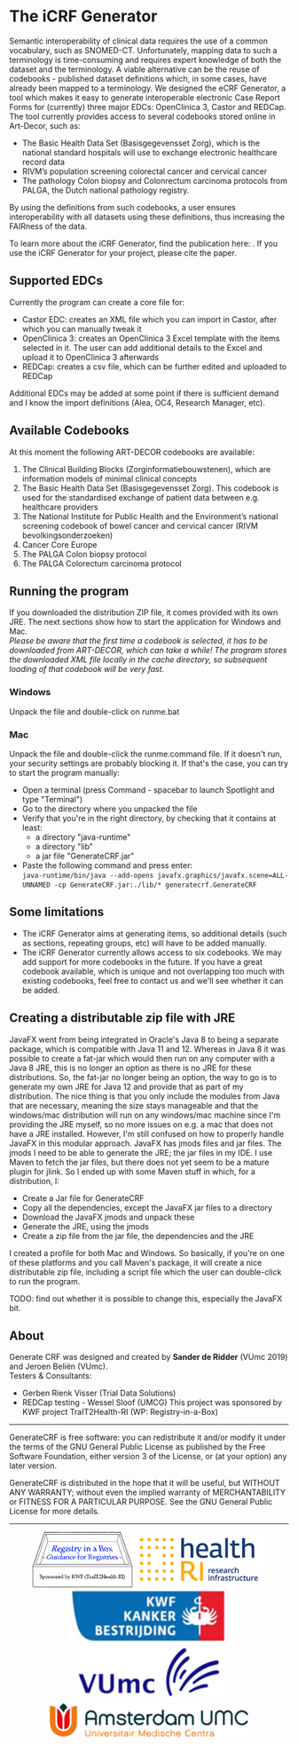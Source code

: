 # The iCRF Generator
Semantic interoperability of clinical data requires the use of a common vocabulary, such as SNOMED-CT. Unfortunately, mapping data to such a terminology is time-consuming and requires expert knowledge of both the dataset and the terminology. A viable alternative can be the reuse of codebooks - published dataset definitions which, in some cases, have already been mapped to a terminology. We designed the eCRF Generator, a tool which makes it easy to generate interoperable electronic Case Report Forms for (currently) three major EDCs: OpenClinica 3, Castor and REDCap. The tool currently provides access to several codebooks stored online in Art-Decor, such as: 
* The Basic Health Data Set (Basisgegevensset Zorg), which is the national standard hospitals will use to exchange electronic healthcare record data
* RIVM’s population screening colorectal cancer and cervical cancer
* The pathology Colon biopsy and Colonrectum carcinoma protocols from PALGA, the Dutch national pathology registry. 

By using the definitions from such codebooks, a user ensures interoperability with all datasets using these definitions, thus increasing the FAIRness of the data. 

To learn more about the iCRF Generator, find the publication here: <URL>. If you use the iCRF Generator for your project, please cite the paper. 

## Supported EDCs
Currently the program can create a core file for:
* Castor EDC: creates an XML file which you can import in Castor, after which you can manually tweak it
* OpenClinica 3: creates an OpenClinica 3 Excel template with the items selected in it. The user can add additional details to the Excel and upload it to OpenClinica 3 afterwards
* REDCap: creates a csv file, which can be further edited and uploaded to REDCap
  
Additional EDCs may be added at some point if there is sufficient demand and I know the import definitions (Alea, OC4, Research Manager, etc).

## Available Codebooks
At this moment the following ART-DECOR codebooks are available:
1.	The Clinical Building Blocks (Zorginformatiebouwstenen), which are information models of minimal clinical concepts
2.	The Basic Health Data Set (Basisgegevensset Zorg). This codebook is used for the standardised exchange of patient data between e.g. healthcare providers  
3.	The National Institute for Public Health and the Environment’s national screening codebook of bowel cancer and cervical cancer (RIVM bevolkingsonderzoeken) 
4.	Cancer Core Europe 
5.	The PALGA Colon biopsy protocol
6.	The PALGA Colorectum carcinoma protocol


## Running the program
If you downloaded the distribution ZIP file, it comes provided with its own JRE. The next sections show how to start the application for Windows and Mac.  
*Please be aware that the first time a codebook is selected, it has to be downloaded from ART-DECOR, which can take a while! The program stores
the downloaded XML file locally in the cache directory, so subsequent loading of that codebook will be very fast.*

### Windows
Unpack the file and double-click on runme.bat

### Mac
Unpack the file and double-click the runme.command file. If it doesn't run, your security settings are probably blocking it. If that's the case, you can try to start the program manually:
* Open a terminal (press Command - spacebar to launch Spotlight and type "Terminal")
* Go to the directory where you unpacked the file
* Verify that you're in the right directory, by checking that it contains at least:
    * a directory "java-runtime"
    * a directory "lib"
    * a jar file "GenerateCRF.jar"
* Paste the following command and press enter:  
  `java-runtime/bin/java --add-opens javafx.graphics/javafx.scene=ALL-UNNAMED -cp GenerateCRF.jar:./lib/* generatecrf.GenerateCRF`

## Some limitations
* The iCRF Generator aims at generating items, so additional details (such as sections, repeating groups, etc) will have to be added manually.
* The iCRF Generator currently allows access to six codebooks. We may add support for more codebooks in the future. If you have a great codebook available, which is unique and not overlapping too much with existing codebooks, feel free to contact us and we'll see whether it can be added.

## Creating a distributable zip file with JRE
JavaFX went from being integrated in Oracle's Java 8 to being a separate package, which is compatible with Java 11 and 12. Whereas in Java 8 it was possible to create a fat-jar which would then run on any computer with a Java 8 JRE, this is no longer an option as there is no JRE for these distributions. So, the fat-jar no longer being an option, the way to go is to generate my own JRE for Java 12 and provide that as part of my distribution. The nice thing is that you only include the modules from Java that are necessary, meaning the size stays manageable and that the windows/mac distribution will run on any windows/mac machine since I'm providing the JRE myself, so no more issues on e.g. a mac that does not have a JRE installed. However, I'm still confused on how to properly handle JavaFX in this modular approach. JavaFX has jmods files and jar files. The jmods I need to be able to generate the JRE; the jar files in my IDE. I use Maven to fetch the jar files, but there does not yet seem to be a mature plugin for jlink. So I ended up with some Maven stuff in which, for a distribution, I:
* Create a Jar file for GenerateCRF
* Copy all the dependencies, except the JavaFX jar files to a directory
* Download the JavaFX jmods and unpack these
* Generate the JRE, using the jmods
* Create a zip file from the jar file, the dependencies and the JRE

I created a profile for both Mac and Windows. So basically, if you're on one of these platforms and you call Maven's package, it will create a nice distributable zip file, including a script file which the user can double-click to run the program.

TODO: find out whether it is possible to change this, especially the JavaFX bit.

## About
Generate CRF was designed and created by **Sander de Ridder** (VUmc 2019) and Jeroen Beliën (VUmc).\
Testers & Consultants: 
* Gerben Rienk Visser (Trial Data Solutions)
* REDCap testing - Wessel Sloof (UMCG)
This project was sponsored by KWF project TraIT2Health-RI (WP: Registry-in-a-Box)
---
GenerateCRF is free software: you can redistribute it and/or modify it under the terms of the GNU General Public License as published by the Free Software Foundation, either version 3 of the License, or (at your option) any later version.

GenerateCRF is distributed in the hope that it will be useful, but WITHOUT ANY WARRANTY; without even the implied warranty of MERCHANTABILITY or FITNESS FOR A PARTICULAR PURPOSE.  See the GNU General Public License for more details.

---


<div style="text-align:center">
<img src="docs/images/rib.png" height="100">&nbsp;<img src="docs/images/healthri_white.png" height="100">&nbsp;<img src="docs/images/kwf_white.png" height="100">&nbsp;<img src="docs/images/vumc_white.png" height="100"><br>
<img src="docs/images/aumc_white.png" height="60">
</div>